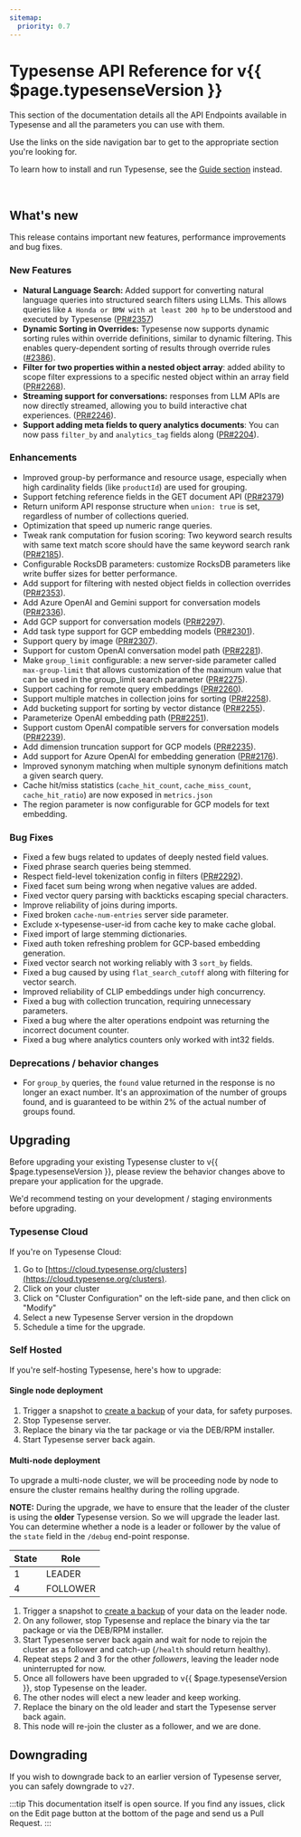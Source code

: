 ```yaml
---
sitemap:
  priority: 0.7
---
```


# Typesense API Reference for v{{ $page.typesenseVersion }}

This section of the documentation details all the API Endpoints available in Typesense and all the parameters you can use with them.

Use the links on the side navigation bar to get to the appropriate section you're looking for.

To learn how to install and run Typesense, see the [Guide section](/guide/README.md) instead.

<br/>

## What's new

This release contains important new features, performance improvements and bug fixes.

### New Features

- **Natural Language Search:** Added support for converting natural language queries into structured search filters using LLMs. 
  This allows queries like `A Honda or BMW with at least 200 hp` to be understood and executed by Typesense ([PR#2357](https://github.com/typesense/typesense/pull/2357))
- **Dynamic Sorting in Overrides:** Typesense now supports dynamic sorting rules within override definitions, similar to dynamic filtering.
  This enables query-dependent sorting of results through override rules ([#2386](https://github.com/typesense/typesense/pull/2386)).
- **Filter for two properties within a nested object array**: added ability to scope filter expressions to a specific 
  nested object within an array field ([PR#2268](https://github.com/typesense/typesense/pull/2268)).
- **Streaming support for conversations:** responses from LLM APIs are now directly streamed, allowing you to build interactive chat experiences. ([PR#2246](https://github.com/typesense/typesense/pull/2246)).
- **Support adding meta fields to query analytics documents**: You can now pass `filter_by` and `analytics_tag` fields along ([PR#2204](https://github.com/typesense/typesense/pull/2204)).

### Enhancements

- Improved group-by performance and resource usage, especially when high cardinality fields (like `productId`) are used for grouping.
- Support fetching reference fields in the GET document API ([PR#2379](https://github.com/typesense/typesense/pull/2379))
- Return uniform API response structure when `union: true` is set, regardless of number of collections queried.
- Optimization that speed up numeric range queries.
- Tweak rank computation for fusion scoring: Two keyword search results with same text match score should have the same keyword search rank  ([PR#2185](https://github.com/typesense/typesense/pull/2185)).
- Configurable RocksDB parameters: customize RocksDB parameters like write buffer sizes for better performance.
- Add support for filtering with nested object fields in collection overrides ([PR#2353](https://github.com/typesense/typesense/pull/2353)).
- Add Azure OpenAI and Gemini support for conversation models ([PR#2336](https://github.com/typesense/typesense/pull/2336)).
- Add GCP support for conversation models ([PR#2297](https://github.com/typesense/typesense/pull/2297)).
- Add task type support for GCP embedding models ([PR#2301](https://github.com/typesense/typesense/pull/2301)).
- Support query by image ([PR#2307](https://github.com/typesense/typesense/pull/2307)).
- Support for custom OpenAI conversation model path ([PR#2281](https://github.com/typesense/typesense/pull/2281)).
- Make `group_limit` configurable: a new server-side parameter called `max-group-limit` that allows customization of the maximum value that can be used in the group_limit search parameter ([PR#2275](https://github.com/typesense/typesense/pull/2275)).
- Support caching for remote query embeddings ([PR#2260](https://github.com/typesense/typesense/pull/2260)).
- Support multiple matches in collection joins for sorting ([PR#2258](https://github.com/typesense/typesense/pull/2258)).
- Add bucketing support for sorting by vector distance ([PR#2255](https://github.com/typesense/typesense/pull/2255)).
- Parameterize OpenAI embedding path ([PR#2251](https://github.com/typesense/typesense/pull/2251)).
- Support custom OpenAI compatible servers for conversation models ([PR#2239](https://github.com/typesense/typesense/pull/2239)).
- Add dimension truncation support for GCP models ([PR#2235](https://github.com/typesense/typesense/pull/2235)).
- Add support for Azure OpenAI for embedding generation ([PR#2176](https://github.com/typesense/typesense/pull/2176)).
- Improved synonym matching when multiple synonym definitions match a given search query. 
- Cache hit/miss statistics (`cache_hit_count`, `cache_miss_count`, `cache_hit_ratio`) are now exposed in `metrics.json`
- The region parameter is now configurable for GCP models for text embedding.

### Bug Fixes

- Fixed a few bugs related to updates of deeply nested field values.
- Fixed phrase search queries being stemmed.
- Respect field-level tokenization config in filters ([PR#2292](https://github.com/typesense/typesense/pull/2292)).
- Fixed facet sum being wrong when negative values are added.
- Fixed vector query parsing with backticks escaping special characters. 
- Improve reliability of joins during imports.
- Fixed broken `cache-num-entries` server side parameter.
- Exclude x-typesense-user-id from cache key to make cache global. 
- Fixed import of large stemming dictionaries.
- Fixed auth token refreshing problem for GCP-based embedding generation.
- Fixed vector search not working reliably with 3 `sort_by` fields.
- Fixed a bug caused by using `flat_search_cutoff` along with filtering for vector search.
- Improved reliability of CLIP embeddings under high concurrency.
- Fixed a bug with collection truncation, requiring unnecessary parameters. 
- Fixed a bug where the alter operations endpoint was returning the incorrect document counter.
- Fixed a bug where analytics counters only worked with int32 fields.

### Deprecations / behavior changes

-  For `group_by` queries, the `found` value returned in the response is no longer an exact number. It's an 
   approximation of the number of groups found, and is guaranteed to be within 2% of the actual number of groups found.

## Upgrading

Before upgrading your existing Typesense cluster to v{{ $page.typesenseVersion }}, please review the behavior
changes above to prepare your application for the upgrade.

We'd recommend testing on your development / staging environments before upgrading. 

### Typesense Cloud

If you're on Typesense Cloud:

1. Go to [https://cloud.typesense.org/clusters](https://cloud.typesense.org/clusters).
2. Click on your cluster
3. Click on "Cluster Configuration" on the left-side pane, and then click on "Modify"
4. Select a new Typesense Server version in the dropdown
5. Schedule a time for the upgrade.

### Self Hosted

If you're self-hosting Typesense, here's how to upgrade:

#### Single node deployment

1. Trigger a snapshot to [create a backup](https://typesense.org/docs/28.0/api/cluster-operations.html#create-snapshot-for-backups) of your data, for safety purposes.
2. Stop Typesense server.
3. Replace the binary via the tar package or via the DEB/RPM installer. 
4. Start Typesense server back again.

#### Multi-node deployment

To upgrade a multi-node cluster, we will be proceeding node by node to ensure the cluster remains healthy during the rolling upgrade.

**NOTE:** During the upgrade, we have to ensure that the leader of the cluster is using the **older** Typesense version. 
So we will upgrade the leader last. You can determine whether a node is a leader or follower by the value of the `state` 
field in the `/debug` end-point response.

| State | Role     |
|-------|----------|
| 1     | LEADER   |
| 4     | FOLLOWER |

1. Trigger a snapshot to [create a backup](https://typesense.org/docs/28.0/api/cluster-operations.html#create-snapshot-for-backups) of your data 
   on the leader node.
2. On any follower, stop Typesense and replace the binary via the tar package or via the DEB/RPM installer.
3. Start Typesense server back again and wait for node to rejoin the cluster as a follower and catch-up (`/health` should return healthy). 
4. Repeat steps 2 and 3 for the other _followers_, leaving the leader node uninterrupted for now.
5. Once all followers have been upgraded to v{{ $page.typesenseVersion }}, stop Typesense on the leader.
6. The other nodes will elect a new leader and keep working. 
7. Replace the binary on the old leader and start the Typesense server back again. 
8. This node will re-join the cluster as a follower, and we are done.


## Downgrading

If you wish to downgrade back to an earlier version of Typesense server, you can safely downgrade to `v27`.

:::tip
This documentation itself is open source. If you find any issues, click on the Edit page button at the bottom of the page and send us a Pull Request.
:::

<RedirectOldLinks />
